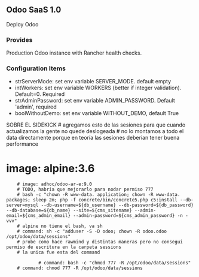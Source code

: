 ## Odoo SaaS 1.0

Deploy Odoo

### Provides

Production Odoo instance with Rancher health checks.

### Configuration Items

- strServerMode: set env variable SERVER_MODE. default empty
- intWorkers: set env variable WORKERS (better if integer validation). Default=0. Required
- strAdminPassword: set env variable ADMIN_PASSWORD. Default 'admin', required
- boolWithoutDemo: set env variable WITHOUT_DEMO, default True

SOBRE EL SIDEKICK # agregamos esto de las sesiones para que cuando actualizamos la gente no quede deslogeada # no lo montamos a todo el data directamente porque en teoría las sesiones deberian tener buena performance

# image: alpine:3.6

        # image: adhoc/odoo-ar-e:9.0
        # TODO, habria que mejorarlo para nodar permiso 777
        # bash -c "chown -R www-data. application; chown -R www-data. packages; sleep 2m; php -f concrete/bin/concrete5.php c5:install --db-server=mysql --db-username=${db_username} --db-password=${db_password} --db-database=${db_name} --site=${cms_sitename} --admin-email=${cms_admin_email} --admin-password=${cms_admin_password} -n -vvv"
        # alpine no tiene el bash, va sh
        # command: sh -c "adduser -S -D odoo; chown -R odoo.odoo /opt/odoo/data/sessions"
        # probe como hace rawmind y distintas maneras pero no consegui permiso de escritura en la carpeta sessions
        # la unica fue esta del command

                # command: bash -c "chmod 777 -R /opt/odoo/data/sessions"
        # command: chmod 777 -R /opt/odoo/data/sessions
